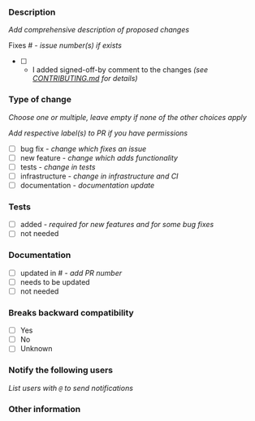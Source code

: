 ### Description 
_Add comprehensive description of proposed changes_


Fixes # - _issue number(s) if exists_

- [ ] - I added signed-off-by comment to the changes _(see [CONTRIBUTING.md](https://github.com/oneapi-src/oneTBB/blob/master/CONTRIBUTING.md#pull-requests) for details)_

### Type of change

_Choose one or multiple, leave empty if none of the other choices apply_

_Add respective label(s) to PR if you have permissions_

- [ ] bug fix - _change which fixes an issue_
- [ ] new feature - _change which adds functionality_
- [ ] tests - _change in tests_
- [ ] infrastructure - _change in infrastructure and CI_
- [ ] documentation - _documentation update_

### Tests

- [ ] added - _required for new features and for some bug fixes_
- [ ] not needed

### Documentation

- [ ] updated in # - _add PR number_
- [ ] needs to be updated
- [ ] not needed

### Breaks backward compatibility
- [ ] Yes
- [ ] No
- [ ] Unknown

### Notify the following users
_List users with `@` to send notifications_

### Other information
